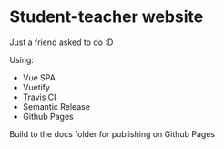 # Student-teacher website

Just a friend asked to do :D

Using:
- Vue SPA
- Vuetify
- Travis CI
- Semantic Release
- Github Pages

Build to the docs folder for publishing on Github Pages